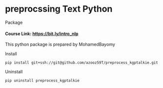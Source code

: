 # preprocssing Text Python 
Package

#### Course Link: https://bit.ly/intro_nlp 

This python package is prepared by MohamedBayomy

Install

`pip install git+ssh://git@github.com/azooz59T/preprocess_kgptalkie.git`

Uninstall

`pip uninstall preprocess_kgptalkie`